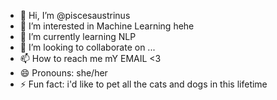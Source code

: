 - 👋 Hi, I’m @piscesaustrinus
- 👀 I’m interested in Machine Learning hehe
- 🌱 I’m currently learning NLP
- 💞️ I’m looking to collaborate on ...
- 📫 How to reach me mY EMAIL <3
- 😄 Pronouns: she/her
- ⚡ Fun fact: i'd like to pet all the cats and dogs in this lifetime

<!---
piscesaustrinus/piscesaustrinus is a ✨ special ✨ repository because its `README.md` (this file) appears on your GitHub profile.
You can click the Preview link to take a look at your changes.
--->
